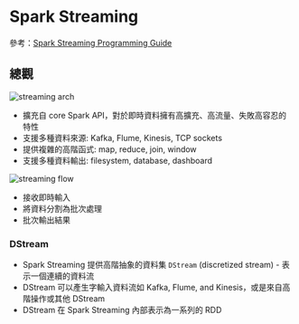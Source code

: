 # Spark Streaming

參考：[Spark Streaming Programming Guide](http://spark.apache.org/docs/latest/streaming-programming-guide.html)

## 總觀

![streaming arch](http://spark.apache.org/docs/latest/img/streaming-arch.png)
- 擴充自 core Spark API，對於即時資料擁有高擴充、高流量、失敗高容忍的特性
- 支援多種資料來源: Kafka, Flume, Kinesis, TCP sockets
- 提供複雜的高階函式: map, reduce, join, window
- 支援多種資料輸出: filesystem, database, dashboard

![streaming flow](http://spark.apache.org/docs/latest/img/streaming-flow.png)
- 接收即時輸入
- 將資料分割為批次處理
- 批次輸出結果

### DStream
- Spark Streaming 提供高階抽象的資料集 `DStream` (discretized stream) - 表示一個連續的資料流
- DStream 可以產生字輸入資料流如 Kafka, Flume, and Kinesis，或是來自高階操作或其他 DStream
- DStream 在 Spark Streaming 內部表示為一系列的 RDD


